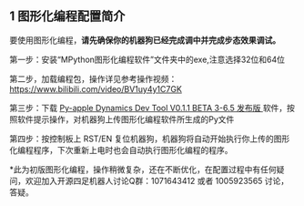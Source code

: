 ## 1 图形化编程配置简介

要使用图形化编程，**请先确保你的机器狗已经完成调中并完成步态效果调试。**

第一步：安装“MPython图形化编程软件”文件夹中的exe,注意选择32位和64位

第二步，加载编程包，操作详见参考操作视频：https://www.bilibili.com/video/BV1uy4y1C7GK

第三步：下载 [Py-apple Dynamics Dev Tool V0.1.1 BETA 3-6.5 发布版 ](https://github.com/ToanTech/py-apple-dynamics/tree/master/图形化编程组件--测试版) 软件，按照软件提示操作，对机器狗上传图形化编程软件所生成的Py文件

第四步：按控制板上 RST/EN 复位机器狗，机器狗将自动开始执行你上传的图形化编程程序，下次重新上电时也会自动执行图形化编程的程序。

*此为初版图形化编程，操作稍微复杂，还在不断优化，在配置过程中有任何疑问，欢迎加入开源四足机器人讨论Q群：1071643412 或者 1005923565 讨论，答疑。

